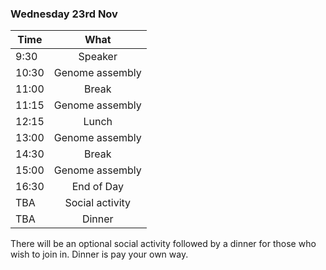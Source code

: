 ### Wednesday 23rd Nov

Time | What 
---|:---:
9:30 | Speaker 
10:30 | Genome assembly 
11:00 | Break
11:15 | Genome assembly  
12:15 | Lunch| 
13:00 | Genome assembly 
14:30 |Break
15:00| Genome assembly 
16:30 | End of Day
TBA | Social activity
TBA | Dinner

There will be an optional social activity followed by a dinner for those who wish to join in. Dinner is pay your own way.
